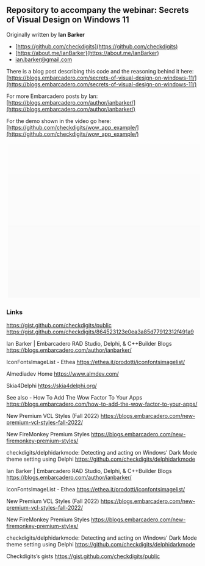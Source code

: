 # 
 ## Repository to accompany the webinar: Secrets of Visual Design on Windows 11

 Originally written by **Ian Barker**
            
* [https://github.com/checkdigits](https://github.com/checkdigits)
* [https://about.me/IanBarker](https://about.me/IanBarker)
* [ian.barker@gmail.com](mailto:ian.barker@gmail.com)
 
There is a blog post describing this code and the reasoning behind it here: [https://blogs.embarcadero.com/secrets-of-visual-design-on-windows-11/](https://blogs.embarcadero.com/secrets-of-visual-design-on-windows-11/)

For more Embarcadero posts by Ian: [https://blogs.embarcadero.com/author/ianbarker/](https://blogs.embarcadero.com/author/ianbarker/)

For the demo shown in the video go here: [https://github.com/checkdigits/wow_app_example/](https://github.com/checkdigits/wow_app_example/)

<img src="https://raw.githubusercontent.com/checkdigits/wow_app_example/main/demo_gif/wow_app_demo_sample.gif" alt="Demo" style="vertical-align:top; margin:4px">


### Links


 
 https://gist.github.com/checkdigits/public
 https://gist.github.com/checkdigits/864523123e0ea3a85d77912312f491a9
 
 Ian Barker | Embarcadero RAD Studio, Delphi, & C++Builder Blogs
https://blogs.embarcadero.com/author/ianbarker/

IconFontsImageList - Ethea
https://ethea.it/prodotti/iconfontsimagelist/

Almediadev Home
https://www.almdev.com/

Skia4Delphi
https://skia4delphi.org/

See also - How To Add The Wow Factor To Your Apps
https://blogs.embarcadero.com/how-to-add-the-wow-factor-to-your-apps/

New Premium VCL Styles (Fall 2022)
https://blogs.embarcadero.com/new-premium-vcl-styles-fall-2022/

New FireMonkey Premium Styles
https://blogs.embarcadero.com/new-firemonkey-premium-styles/

checkdigits/delphidarkmode: Detecting and acting on Windows' Dark Mode theme setting using Delphi
https://github.com/checkdigits/delphidarkmode

Ian Barker | Embarcadero RAD Studio, Delphi, & C++Builder Blogs
https://blogs.embarcadero.com/author/ianbarker/

IconFontsImageList - Ethea
https://ethea.it/prodotti/iconfontsimagelist/

New Premium VCL Styles (Fall 2022)
https://blogs.embarcadero.com/new-premium-vcl-styles-fall-2022/

New FireMonkey Premium Styles
https://blogs.embarcadero.com/new-firemonkey-premium-styles/

checkdigits/delphidarkmode: Detecting and acting on Windows' Dark Mode theme setting using Delphi
https://github.com/checkdigits/delphidarkmode

Checkdigits’s gists
https://gist.github.com/checkdigits/public


